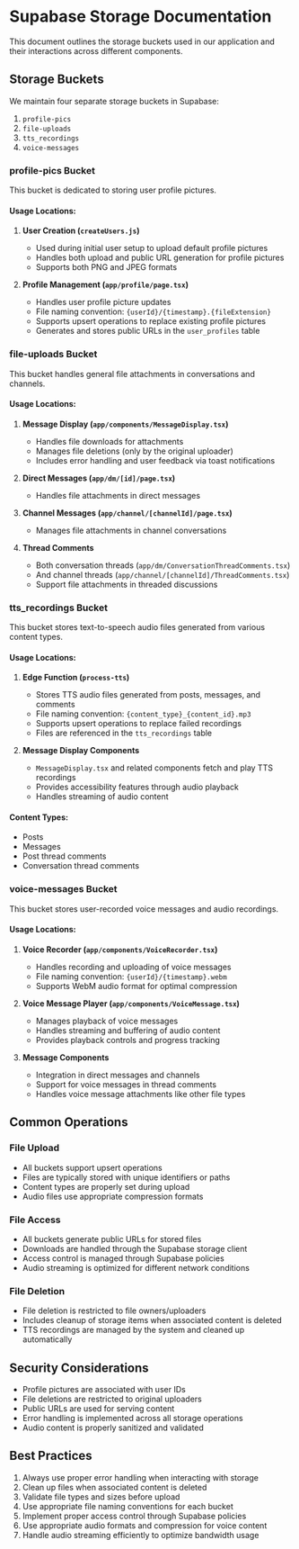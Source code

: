 # Supabase Storage Documentation

This document outlines the storage buckets used in our application and their interactions across different components.

## Storage Buckets

We maintain four separate storage buckets in Supabase:

1. `profile-pics`
2. `file-uploads`
3. `tts_recordings`
4. `voice-messages`

### profile-pics Bucket

This bucket is dedicated to storing user profile pictures.

#### Usage Locations:

1. **User Creation (`createUsers.js`)**
   - Used during initial user setup to upload default profile pictures
   - Handles both upload and public URL generation for profile pictures
   - Supports both PNG and JPEG formats

2. **Profile Management (`app/profile/page.tsx`)**
   - Handles user profile picture updates
   - File naming convention: `{userId}/{timestamp}.{fileExtension}`
   - Supports upsert operations to replace existing profile pictures
   - Generates and stores public URLs in the `user_profiles` table

### file-uploads Bucket

This bucket handles general file attachments in conversations and channels.

#### Usage Locations:

1. **Message Display (`app/components/MessageDisplay.tsx`)**
   - Handles file downloads for attachments
   - Manages file deletions (only by the original uploader)
   - Includes error handling and user feedback via toast notifications

2. **Direct Messages (`app/dm/[id]/page.tsx`)**
   - Handles file attachments in direct messages

3. **Channel Messages (`app/channel/[channelId]/page.tsx`)**
   - Manages file attachments in channel conversations

4. **Thread Comments**
   - Both conversation threads (`app/dm/ConversationThreadComments.tsx`)
   - And channel threads (`app/channel/[channelId]/ThreadComments.tsx`)
   - Support file attachments in threaded discussions

### tts_recordings Bucket

This bucket stores text-to-speech audio files generated from various content types.

#### Usage Locations:

1. **Edge Function (`process-tts`)**
   - Stores TTS audio files generated from posts, messages, and comments
   - File naming convention: `{content_type}_{content_id}.mp3`
   - Supports upsert operations to replace failed recordings
   - Files are referenced in the `tts_recordings` table

2. **Message Display Components**
   - `MessageDisplay.tsx` and related components fetch and play TTS recordings
   - Provides accessibility features through audio playback
   - Handles streaming of audio content

#### Content Types:
- Posts
- Messages
- Post thread comments
- Conversation thread comments

### voice-messages Bucket

This bucket stores user-recorded voice messages and audio recordings.

#### Usage Locations:

1. **Voice Recorder (`app/components/VoiceRecorder.tsx`)**
   - Handles recording and uploading of voice messages
   - File naming convention: `{userId}/{timestamp}.webm`
   - Supports WebM audio format for optimal compression

2. **Voice Message Player (`app/components/VoiceMessage.tsx`)**
   - Manages playback of voice messages
   - Handles streaming and buffering of audio content
   - Provides playback controls and progress tracking

3. **Message Components**
   - Integration in direct messages and channels
   - Support for voice messages in thread comments
   - Handles voice message attachments like other file types

## Common Operations

### File Upload
- All buckets support upsert operations
- Files are typically stored with unique identifiers or paths
- Content types are properly set during upload
- Audio files use appropriate compression formats

### File Access
- All buckets generate public URLs for stored files
- Downloads are handled through the Supabase storage client
- Access control is managed through Supabase policies
- Audio streaming is optimized for different network conditions

### File Deletion
- File deletion is restricted to file owners/uploaders
- Includes cleanup of storage items when associated content is deleted
- TTS recordings are managed by the system and cleaned up automatically

## Security Considerations

- Profile pictures are associated with user IDs
- File deletions are restricted to original uploaders
- Public URLs are used for serving content
- Error handling is implemented across all storage operations
- Audio content is properly sanitized and validated

## Best Practices

1. Always use proper error handling when interacting with storage
2. Clean up files when associated content is deleted
3. Validate file types and sizes before upload
4. Use appropriate file naming conventions for each bucket
5. Implement proper access control through Supabase policies
6. Use appropriate audio formats and compression for voice content
7. Handle audio streaming efficiently to optimize bandwidth usage 